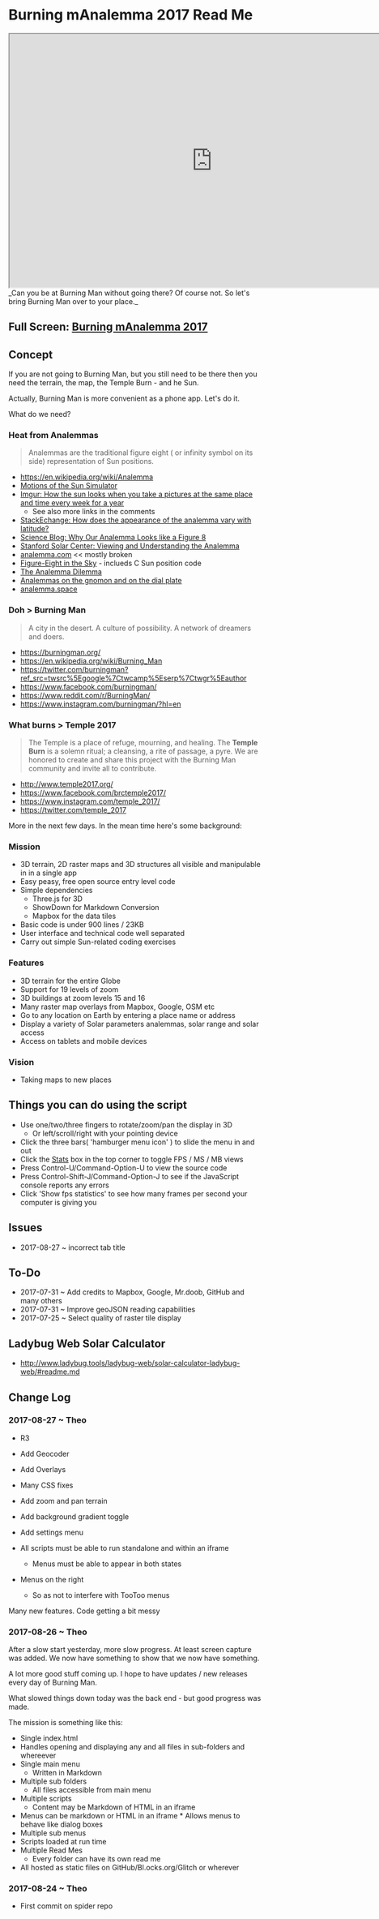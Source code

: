 <span style="display: none" > [You are now in a GitHub source code view - click this link to view Read Me file as a web page]( https://rawgit.com/ladybug-tools/spider/master/burning-manalemma-2017/index.html 'View file as a web page.' ) </span>

# Burning mAnalemma 2017 Read Me


<iframe class=iframeReadMe src="https://rawgit.com/ladybug-tools/spider/master/burning-manalemma-2017/index.html" width="800" height="500" >

<img src="../images/ladybug-logo.png" >
</iframe>
_Can you be at Burning Man without going there? Of course not. So let's bring Burning Man over to your place._


<span style="display: none" >Not visible in GitHub source code view or small screens</span>

<!--
<iframe class=iframeReadMe src="r1/burning-manalemma-2017-r1.html" width="800" height="500" ></iframe>
-->

## Full Screen: [Burning mAnalemma 2017]( https://rawgit.com/ladybug-tools/spider/master/burning-manalemma-2017/index.html )


## Concept


If you are not going to Burning Man, but you still need to be there then you need the terrain, the map, the Temple Burn - and he Sun.

Actually, Burning Man is more convenient as a phone app. Let's do it.

What do we need?

### Heat from Analemmas

> Analemmas are the traditional figure eight ( or infinity symbol on its side) representation of Sun positions.

* https://en.wikipedia.org/wiki/Analemma
* [Motions of the Sun Simulator]( http://astro.unl.edu/naap/motion3/animations/sunmotions.html )
* [Imgur: How the sun looks when you take a pictures at the same place and time every week for a year]( http://imgur.com/61YTxQ2 )
	* See also more links in the comments
* [StackEchange: How does the appearance of the analemma vary with latitude?]( http://astronomy.stackexchange.com/questions/12590/how-does-the-appearance-of-the-analemma-vary-with-latitude )
* [Science Blog: Why Our Analemma Looks like a Figure 8]( http://scienceblogs.com/startswithabang/2009/08/26/why-our-analemma-looks-like-a/ )
* [Stanford Solar Center: Viewing and Understanding the Analemma]( http://solar-center.stanford.edu/art/analemma.html )
* [analemma.com]( http://www.analemma.com/pages/framespage.html ) << mostly broken
* [Figure-Eight in the Sky]( http://www.astronomycorner.net/games/analemma.html ) - inclueds C Sun position code
* [The Analemma Dilemma]( http://www.math.nus.edu.sg/aslaksen/projects/Hannalemma.pdf )
* [Analemmas on the gnomon and on the dial plate]( http://www.illustratingshadows.com/analemma.pdf )
* [analemma.space]( http://analemma.space/ )


### Doh > Burning Man

> A city in the desert. A culture of possibility. A network of dreamers and doers.

* https://burningman.org/
* https://en.wikipedia.org/wiki/Burning_Man
* https://twitter.com/burningman?ref_src=twsrc%5Egoogle%7Ctwcamp%5Eserp%7Ctwgr%5Eauthor
* https://www.facebook.com/burningman/
* https://www.reddit.com/r/BurningMan/
* https://www.instagram.com/burningman/?hl=en

### What burns > Temple 2017

> The Temple is a place of refuge, mourning, and healing. The **Temple Burn** is a solemn ritual; a cleansing, a rite of passage, a pyre. We are honored to create and share this project with the Burning Man community and invite all to contribute.

* http://www.temple2017.org/
* https://www.facebook.com/brctemple2017/
* https://www.instagram.com/temple_2017/
* https://twitter.com/temple_2017


More in the next few days. In the mean time here's some background:


### Mission

* 3D terrain, 2D raster maps and 3D structures all visible and manipulable in in a single app
* Easy peasy, free open source entry level code
* Simple dependencies
	* Three.js for 3D
	* ShowDown for Markdown Conversion
	* Mapbox for the data tiles
* Basic code is under 900 lines / 23KB
* User interface and technical code well separated
* Carry out simple Sun-related coding exercises 



### Features

* 3D terrain for the entire Globe
* Support for 19 levels of zoom
* 3D buildings at zoom levels 15 and 16
* Many raster map overlays from Mapbox, Google, OSM etc
* Go to any location on Earth by entering a place name or address
* Display a variety of Solar parameters analemmas, solar range and solar access
* Access on tablets and mobile devices



### Vision

* Taking maps to new places

## Things you can do using the script

* Use one/two/three fingers to rotate/zoom/pan the display in 3D
	* Or left/scroll/right with your pointing device
* Click the three bars( 'hamburger menu icon' ) to slide the menu in and out
* Click the [Stats]( https://github.com/mrdoob/stats.js/ ) box in the top corner to toggle FPS / MS / MB views
* Press Control-U/Command-Option-U to view the source code
* Press Control-Shift-J/Command-Option-J to see if the JavaScript console reports any errors
* Click 'Show fps statistics' to see how many frames per second your computer is giving you




## Issues

* 2017-08-27 ~ incorrect tab title

## To-Do

* 2017-07-31 ~ Add credits to Mapbox, Google, Mr.doob, GitHub and many others
* 2017-07-31 ~ Improve geoJSON reading capabilities
* 2017-07-25 ~ Select quality of raster tile display



## Ladybug Web Solar Calculator 

* http://www.ladybug.tools/ladybug-web/solar-calculator-ladybug-web/#readme.md



## Change Log


### 2017-08-27 ~ Theo

* R3
* Add Geocoder
* Add Overlays 
* Many CSS fixes
* Add zoom and pan terrain
* Add background gradient toggle
* Add settings menu

* All scripts must be able to run standalone and within an iframe
	* Menus must be able to appear in both states
* Menus on the right
	* So as not to interfere with TooToo menus


Many new features. Code getting a bit messy


### 2017-08-26 ~ Theo

After a slow start yesterday, more slow progress. At least screen capture was added. We now have something to show that we now have something.

A lot more good stuff coming up. I hope to have updates / new releases every day of Burning Man.

What slowed things down today was the back end - but good progress was made.

The mission is something like this:

* Single index.html
*	 Handles opening and displaying any and all files in sub-folders and whereever
* Single main menu
	* Written in Markdown
* Multiple sub folders
	* All files accessible from main menu
* Multiple scripts
	* Content may be Markdown of HTML in an iframe
*	 Menus can be markdown or HTML in an iframe
	* Allows menus to behave like dialog boxes
* Multiple sub menus
* Scripts loaded at run time
* Multiple Read Mes
	* Every folder can have its own read me
* All hosted as static files on GitHub/Bl.ocks.org/Glitch or wherever

### 2017-08-24 ~ Theo

* First commit on spider repo
